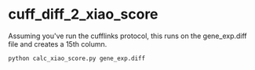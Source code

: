 # cuff_diff_2_xiao_score

Assuming you've run the cufflinks protocol, this runs on the gene_exp.diff file and creates a 15th column.

```
python calc_xiao_score.py gene_exp.diff
```
